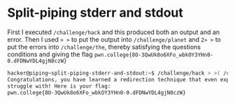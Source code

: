 # Split-piping stderr and stdout

First I executed `/challenge/hack` and this produced both an output and an error. Then I used `> >` to put the output into `/challenge/planet` and `2> >` to put the errors into `/challenge/the`,
thereby satisfying the questions conditions and giving the flag `pwn.college{8O-3QwUk8o6XFo_wbkOY3YHn0-0.dFDNwYDL4gjN0czW}`

```bash
hacker@piping~split-piping-stderr-and-stdout:~$ /challenge/hack > >( /challenge/planet ) 2> >( /challenge/the )
Congratulations, you have learned a redirection technique that even experts
struggle with! Here is your flag:
pwn.college{8O-3QwUk8o6XFo_wbkOY3YHn0-0.dFDNwYDL4gjN0czW}
```
